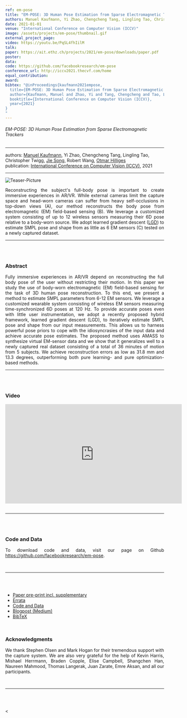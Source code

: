 ```yaml
---
ref: em-pose
title: "EM-POSE: 3D Human Pose Estimation from Sparse Electromagnetic Trackers"
authors: Manuel Kaufmann, Yi Zhao, Chengcheng Tang, Lingling Tao, Christopher Twigg, Jie Song, Robert Wang, Otmar Hilliges
date: 2021-01-01
venue: "International Conference on Computer Vision (ICCV)"
image: /assets/projects/em-pose/thumbnail.gif
external_project_page: 
video: https://youtu.be/PqSL4fhIilM
talk: 
paper: https://ait.ethz.ch/projects/2021/em-pose/downloads/paper.pdf
poster: 
data: 
code: https://github.com/facebookresearch/em-pose
conference_url: http://iccv2021.thecvf.com/home
equal_contribution: 
award: 
bibtex: "@inProceedings{kaufmann2021empose,
  title={EM-POSE: 3D Human Pose Estimation from Sparse Electromagnetic Trackers},
  author={Kaufmann, Manuel and Zhao, Yi and Tang, Chengcheng and Tao, Lingling and Twigg, Christopher and Song, Jie and Wang, Robert and Hilliges, Otmar},
  booktitle={International Conference on Computer Vision (ICCV)},
  year={2021}
}
"
---
```


<h6>EM-POSE: 3D Human Pose Estimation from Sparse Electromagnetic Trackers</h6>
<hr />

<div class="fullcol">
    <div class="teaser-info-projectpage">
            <span class="normalcap">authors:</span>
            <span class="authorcap">
                <nobr><a href="/people/kamanuel/" title="Manuel Kaufmann">Manuel Kaufmann</a>, </nobr>
                <nobr>Yi Zhao, </nobr>
                <nobr>Chengcheng Tang, </nobr>
                <nobr>Lingling Tao, </nobr>
                <nobr>Christopher Twigg, </nobr>
                <nobr><a href="/people/song/" title="Jie Song">Jie Song</a>, </nobr>
                <nobr>Robert Wang, </nobr>
                <nobr><a href="/people/hilliges/" title="Otmar Hilliges">Otmar Hilliges</a> </nobr>
            </span>
            <br/>
            <span class="normalcap"><nobr>publication: </nobr></span>
            <span class="authorcap">
                <a class="a-text-ext" href="http://iccv2021.thecvf.com/home">International Conference on Computer Vision (ICCV)</a>, 2021
            </span>
        <hr />
    </div>
</div>

<div class="fullcol">
    <img class="fullcol" src="<?php ait_root_dir();?>projects/2021/em-pose/teaser.png" alt="Teaser-Picture"/>
    <div class="fullcol">
        <p align="justify">
            <span class="figurecap">
Reconstructing the subject's full-body pose is important to create immersive experiences in AR/VR. While external cameras limit the capture space and head-worn cameras can suffer from heavy self-occlusions in top-down views (A), our method reconstructs the body pose from electromagnetic (EM) field-based sensing (B). We leverage a customized system consisting of up to 12 wireless sensors measuring their 6D pose relative to a body-worn source. We adopt learned gradient descent (<a target="_blank" href="https://ait.ethz.ch/projects/2020/learned-body-fitting/">LGD</a>) to estimate SMPL pose and shape from as little as 6 EM sensors (C) tested on a newly captured dataset.
           </span>
        </p>
        <hr />
        <br/>
        <br/>
    </div>
</div>

<div class="fullcol">
    <h3>Abstract</h3>
    <p align="justify">
Fully immersive experiences in AR/VR depend on reconstructing the full body pose of the user without restricting their motion. In this paper we study the use of body-worn electromagnetic (EM) field-based sensing for the task of 3D human pose reconstruction. To this end, we present a method to estimate SMPL parameters from 6-12 EM sensors. We leverage a customized wearable system consisting of wireless EM sensors measuring time-synchronized 6D poses at 120 Hz. To provide accurate poses even with little user instrumentation, we adopt a recently proposed hybrid framework, learned gradient descent (LGD), to iteratively estimate SMPL pose and shape from our input measurements. This allows us to harness powerful pose priors to cope with the idiosyncrasies of the input data and achieve accurate pose estimates. The proposed method uses AMASS to synthesize virtual EM-sensor data and we show that it generalizes well to a newly captured real dataset consisting of a total of 36 minutes of motion from 5 subjects. We achieve reconstruction errors as low as 31.8 mm and 13.3 degrees, outperforming both pure learning- and pure optimization-based methods.
    </p>
    <hr />
    <br/>
    <br/>
</div>

<div class="fullcol">
<h3>Video</h3>
    <div class="video" align="center">
<iframe width="560" height="315" src="https://www.youtube.com/embed/PqSL4fhIilM" title="YouTube video player" frameborder="0" allow="accelerometer; autoplay; clipboard-write; encrypted-media; gyroscope; picture-in-picture" allowfullscreen></iframe>
    </div>
    <br/>
    <hr />
    <br/>
    <br/>
</div>

<div class="fullcol">
<h3>Code and Data</h3>
    <p align="justify">
        To download code and data, visit our page on Github <a target="_blank" title="Code" href="https://github.com/facebookresearch/em-pose">https://github.com/facebookresearch/em-pose</a>.
    </p>
    <br/>
    <hr />
    <br/>
    <br/>
</div>

<div class="fullcol">
 <ul class="linklist">
         <li class="a-pdf"><a target="_blank" title="PDF" href="<?php ait_root_dir();?>projects/2021/em-pose/downloads/paper.pdf">Paper pre-print incl. supplementary</a></li>
         <li class="a-pdf"><a target="_blank" title="PDF" href="<?php ait_root_dir();?>projects/2021/em-pose/downloads/errata.pdf">Errata</a></li>
         <li class="a-cod"><a target="_blank" title="Code" href="https://github.com/facebookresearch/em-pose">Code and Data</a></li>
         <li class="a-cod"><a target="_blank" title="Blogpost" href="https://eth-ait.medium.com/em-pose-3d-human-pose-estimation-from-sparse-electromagnetic-trackers-f4ba1465e3a">Blogpost (Medium)</a></li>
         <li class="a-bib"><a title="BibTex" href="<?php ait_root_dir();?>projects/2021/em-pose/kaufmann2021empose.bib">BibTeX</a></li>
    </ul>
    <br/>
</div>


<div class="fullcol">
    <h3>Acknowledgments</h3>
    <p align="justify">
    We thank Stephen Olsen and Mark Hogan for their tremendous support with the capture system. We are also very grateful for the help of Kevin Harris, Mishael Herrmann, Braden Copple, Elise Campbell, Shangchen Han, Naureen Mahmood, Thomas Langerak, Juan Zarate, Emre Aksan, and all our participants.
    </p>
    <br/>
    <hr />
    <br/>
    <br/>
</div>


<